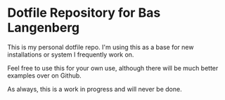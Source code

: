 # Dotfile Repository for Bas Langenberg

This is my personal dotfile repo. I'm using this as a base for new installations or system I frequently work on.

Feel free to use this for your own use, although there will be much better examples over on Github.

As always, this is a work in progress and will never be done.
